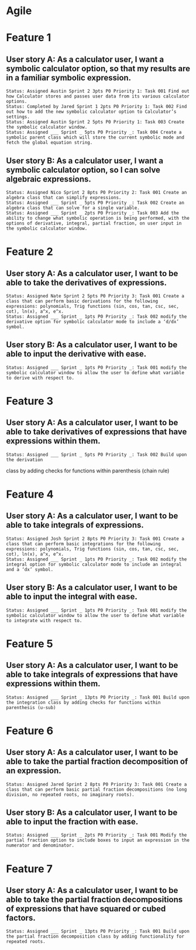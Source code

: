 # Agile
# Feature 1
## User story A: As a calculator user, I want a symbolic calculator option, so that my results are in a familiar symbolic expression.
	Status: Assigned Austin Sprint 2 3pts P0 Priority 1: Task 001 Find out how Calculator stores and passes user data from its various calculator options.
    Status: Completed by Jared Sprint 1 2pts P0 Priority 1: Task 002 Find out how to add the new symbolic calculator option to Calculator’s settings.
    Status: Assigned Austin Sprint 2 5pts P0 Priority 1: Task 003 Create the symbolic calculator window.  
    Status: Assigned ___ Sprint _ 5pts P0 Priority _: Task 004 Create a symbolic parent class which will store the current symbolic mode and fetch the global equation string.
## User story B: As a calculator user, I want a symbolic calculator option, so I can solve algebraic expressions.
    Status: Assigned Nico Sprint 2 8pts P0 Priority 2: Task 001 Create an algebra class that can simplify expressions.
	Status: Assigned ___ Sprint _ 5pts P0 Priority _: Task 002 Create an algebra class that can solve for a single variable.
	Status: Assigned ___ Sprint _ 2pts P0 Priority _: Task 003 Add the ability to change what symbolic operation is being performed, with the options of derivative, integral, partial fraction, on user input in the symbolic calculator window.
# Feature 2
## User story A: As a calculator user, I want to be able to take the derivatives of expressions.
    Status: Assigned Nate Sprint 2 5pts P0 Priority 3: Task 001 Create a class that can perform basic derivations for the following expressions: polynomials, Trig functions (sin, cos, tan, csc, sec, cot), ln(x), a^x, e^x.
	Status: Assigned ___ Sprint _ 1pts P0 Priority _: Task 002 modify the derivative option for symbolic calculator mode to include a ‘d/dx’ symbol.
## User story B: As a calculator user, I want to be able to input the derivative with ease.
	Status: Assigned ___ Sprint _ 1pts P0 Priority _: Task 001 modify the symbolic calculator window to allow the user to define what variable to derive with respect to.
# Feature 3
## User story A: As a calculator user, I want to be able to take derivatives of expressions that have expressions within them.
	Status: Assigned ___ Sprint _ 5pts P0 Priority _: Task 002 Build upon the derivation
class by adding checks for functions within parenthesis (chain rule)
# Feature 4
## User story A: As a calculator user, I want to be able to take integrals of expressions.
    Status: Assigned Josh Sprint 2 8pts P0 Priority 3: Task 001 Create a class that can perform basic integrations for the following expressions: polynomials, Trig functions (sin, cos, tan, csc, sec, cot), ln(x), a^x, e^x.
	Status: Assigned ___ Sprint _ 1pts P0 Priority _: Task 002 modify the integral option for symbolic calculator mode to include an integral and a ‘dx’ symbol.
## User story B: As a calculator user, I want to be able to input the integral with ease.
    Status: Assigned ___ Sprint _ 1pts P0 Priority _: Task 001 modify the symbolic calculator window to allow the user to define what variable to integrate with respect to.
# Feature 5
## User story A: As a calculator user, I want to be able to take integrals of expressions that have expressions within them.
    Status: Assigned ___ Sprint _ 13pts P0 Priority _: Task 001 Build upon the integration class by adding checks for functions within parenthesis (u-sub)
# Feature 6
## User story A: As a calculator user, I want to be able to take the partial fraction decomposition of an expression.
    Status: Assigned Jared Sprint 2 8pts P0 Priority 3: Task 001 Create a class that can perform basic partial fraction decompositions (no long division, no repeated roots, no imaginary roots).
## User story B: As a calculator user, I want to be able to input the fraction with ease.
    Status: Assigned ___ Sprint _ 2pts P0 Priority _: Task 001 Modify the partial fraction option to include boxes to input an expression in the numerator and denominator.
# Feature 7
## User story A: As a calculator user, I want to be able to take the partial fraction decompositions of expressions that have squared or cubed factors.
    Status: Assigned ___ Sprint _ 13pts P0 Priority _: Task 001 Build upon the partial fraction decomposition class by adding functionality for repeated roots.

